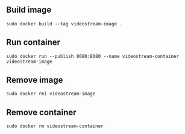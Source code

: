 ## Build image
```
sudo docker build --tag videostream-image .
```

## Run container
```
sudo docker run --publish 8080:8080 --name videostream-container videostream-image
```

## Remove image
```
sudo docker rmi videostream-image
```

## Remove container
```
sudo docker rm videostream-container
```

## 
```

```